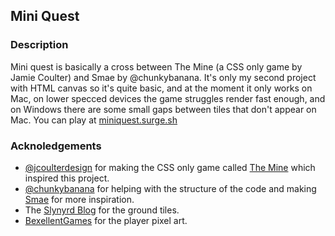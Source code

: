 ## Mini Quest
### Description
Mini quest is basically a cross between The Mine (a CSS only game by Jamie Coulter) and Smae by @chunkybanana. It's only my second project with HTML canvas so it's quite basic, and at the moment it only works on Mac, on lower specced devices the game struggles render fast enough, and on Windows there are some small gaps between tiles that don't appear on Mac. You can play at [miniquest.surge.sh](https://miniquest.surge.sh)

### Acknoledgements
- [@jcoulterdesign](https://codepen.io/jcoulterdesign) for making the CSS only game called [The Mine](https://codepen.io/jcoulterdesign/pen/NOMeEb?editors=1010) which inspired this project.
- [@chunkybanana](https://github.com/chunkybanana) for helping with the structure of the code and making [Smae](https://smae.surge.sh) for more inspiration.
- The [Slynyrd Blog](https://www.slynyrd.com/blog/2019/8/27/pixelblog-20-top-down-tiles) for the ground tiles.
- [BexellentGames](https://www.gamedevmarket.net/member/bexcellent-games/) for the player pixel art.
